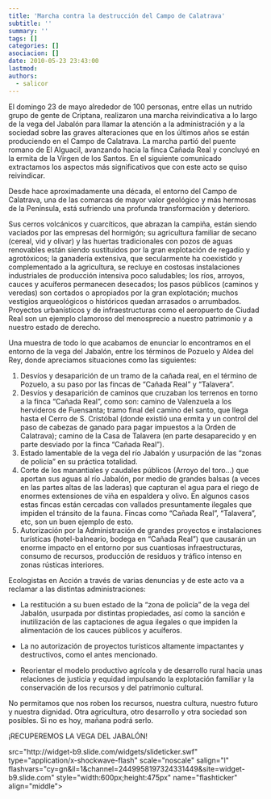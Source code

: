 ```yaml
---
title: 'Marcha contra la destrucción del Campo de Calatrava'
subtitle: ''
summary: ''
tags: []
categories: []
asociacion: []
date: 2010-05-23 23:43:00
lastmod:
authors: 
  - salicor
---
```


El domingo 23 de mayo alrededor de 100 personas, entre ellas un nutrido grupo de gente de Criptana, realizaron una marcha reivindicativa a lo largo de la vega del Jabalón para llamar la atención a la administración y a la sociedad sobre las graves alteraciones que en los últimos años se están produciendo en el Campo de Calatrava. La marcha partió del puente romano de El Alguacil, avanzando hacia la finca Cañada Real y concluyó en la ermita de la Virgen de los Santos. En el siguiente comunicado extractamos los aspectos más significativos que con este acto se quiso reivindicar.

Desde hace aproximadamente una década, el entorno del Campo de Calatrava, una de las comarcas de mayor valor geológico y más hermosas de la Península, está sufriendo una profunda transformación y deterioro.

Sus cerros volcánicos y cuarcíticos, que abrazan la campiña, están siendo vaciados por las empresas del hormigón; su agricultura familiar de secano (cereal, vid y olivar) y las huertas tradicionales con pozos de aguas renovables están siendo sustituidos por la gran explotación de regadío y agrotóxicos; la ganadería extensiva, que secularmente ha coexistido y complementado a la agricultura, se recluye en costosas instalaciones industriales de producción intensiva poco saludables; los ríos, arroyos, cauces y acuíferos permanecen desecados; los pasos públicos (caminos y veredas) son cortados o apropiados por la gran explotación; muchos vestigios arqueológicos o históricos quedan arrasados o arrumbados. Proyectos urbanísticos y de infraestructuras como el aeropuerto de Ciudad Real son un ejemplo clamoroso del menosprecio a nuestro patrimonio y a nuestro estado de derecho.

Una muestra de todo lo que acabamos de enunciar lo encontramos en el entorno de la vega del Jabalón, entre los términos de Pozuelo y Aldea del Rey, donde apreciamos situaciones como las siguientes:

1. Desvíos y desaparición de un tramo de la cañada real, en el término de Pozuelo, a su paso por las fincas de “Cañada Real” y “Talavera”.
1. Desvíos y desaparición de caminos que cruzaban los terrenos en torno a la finca “Cañada Real”, como son: camino de Valenzuela a los hervideros de Fuensanta; tramo final del camino del santo, que llega hasta el Cerro de S. Cristóbal (donde existió una ermita y un control del paso de cabezas de ganado para pagar impuestos a la Orden de Calatrava); camino de la Casa de Talavera (en parte desaparecido y en parte desviado por la finca “Cañada Real”).
1. Estado lamentable de la vega del río Jabalón y usurpación de las “zonas de policía” en su práctica totalidad.
1. Corte de los manantiales y caudales públicos (Arroyo del toro…) que aportan sus aguas al río Jabalón, por medio de grandes balsas (a veces en las partes altas de las laderas) que capturan el agua para el riego de enormes extensiones de viña en espaldera y olivo. En algunos casos estas fincas están cercadas con vallados presuntamente ilegales que impiden el tránsito de la fauna. Fincas como “Cañada Real”, “Talavera”, etc, son un buen ejemplo de esto.
1. Autorización por la Administración de grandes proyectos e instalaciones turísticas (hotel-balneario, bodega en “Cañada Real”) que causarán un enorme impacto en el entorno por sus cuantiosas infraestructuras, consumo de recursos, producción de residuos y tráfico intenso en zonas rústicas interiores.

Ecologistas en Acción a través de varias denuncias y de este acto va a reclamar a las distintas administraciones:

-  La restitución a su buen estado de la “zona de policía” de la vega del Jabalón, usurpada por distintas propiedades, así como la sanción e inutilización de las captaciones de agua ilegales o que impiden la alimentación de los cauces públicos y acuíferos.

-  La no autorización de proyectos turísticos altamente impactantes y destructivos, como el antes mencionado.

-  Reorientar el modelo productivo agrícola y de desarrollo rural hacia unas relaciones de justicia y equidad impulsando la explotación familiar y la conservación de los recursos y del patrimonio cultural.

No permitamos que nos roben los recursos, nuestra cultura, nuestro futuro y nuestra dignidad. Otra agricultura, otro desarrollo y otra sociedad son posibles. Si no es hoy, mañana podrá serlo.

¡RECUPEREMOS LA VEGA DEL JABALÓN!

<div>src="http://widget-b9.slide.com/widgets/slideticker.swf" type="application/x-shockwave-flash"  scale="noscale" salign="l"  flashvars="cy=gn&il=1&channel=2449958197324331449&site=widget-b9.slide.com" style="width:600px;height:475px" name="flashticker" align="middle"></embed></div>
